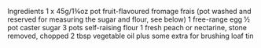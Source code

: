 Ingredients
1 x 45g/1¾oz pot fruit-flavoured fromage frais (pot washed and reserved for measuring the sugar and flour, see below)
1 free-range egg
½ pot caster sugar
3 pots self-raising flour
1 fresh peach or nectarine, stone removed, chopped
2 tbsp vegetable oil plus some extra for brushing loaf tin
